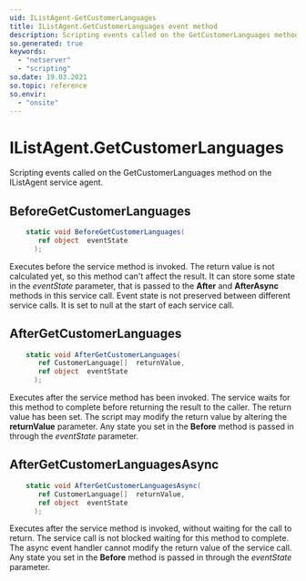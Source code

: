 ```yaml
---
uid: IListAgent-GetCustomerLanguages
title: IListAgent.GetCustomerLanguages event method
description: Scripting events called on the GetCustomerLanguages method on the IListAgent service agent.
so.generated: true
keywords:
  - "netserver"
  - "scripting"
so.date: 19.03.2021
so.topic: reference
so.envir:
  - "onsite"
---
```

# IListAgent.GetCustomerLanguages

Scripting events called on the <see cref='M:SuperOffice.CRM.Services.IListAgent.GetCustomerLanguages'>GetCustomerLanguages</see> method on the <see cref='IListAgent'>IListAgent</see>  service agent.

## BeforeGetCustomerLanguages
```cs
    static void BeforeGetCustomerLanguages(
       ref object  eventState
      );
```
Executes before the service method is invoked.
The return value is not calculated yet, so this method can't affect the result.
It can store some state in the *eventState* parameter, that is passed to the **After** and **AfterAsync** methods in this service call.
Event state is not preserved between different service calls. It is set to null at the start of each service call.
## AfterGetCustomerLanguages
```cs
    static void AfterGetCustomerLanguages(
       ref CustomerLanguage[]  returnValue,
       ref object  eventState
      );
```
Executes after the service method has been invoked. The service waits for this method to complete before returning the result to the caller.
The return value has been set. The script may modify the return value by altering the **returnValue** parameter.
Any state you set in the **Before** method is passed in through the *eventState* parameter.
## AfterGetCustomerLanguagesAsync
```cs
    static void AfterGetCustomerLanguagesAsync(
       ref CustomerLanguage[]  returnValue,
       ref object  eventState
      );
```
Executes after the service method is invoked, without waiting for the call to return.
The service call is not blocked waiting for this method to complete.
The async event handler cannot modify the return value of the service call.
Any state you set in the **Before** method is passed in through the *eventState* parameter.

